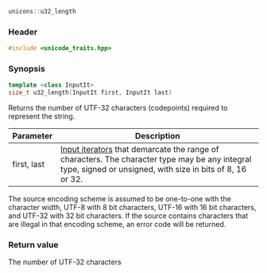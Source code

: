 ```c++
unicons::u32_length
```

### Header

```c++
#include <unicode_traits.hpp>
```

### Synopsis
```c++
template <class InputIt>
size_t u32_length(InputIt first, InputIt last) 
```

Returns the number of UTF-32 characters (codepoints) required to represent the string.

Parameter   |Description
------------|------------------------------
first, last | [Input iterators](http://en.cppreference.com/w/cpp/concept/InputIterator) that demarcate the range of characters. The character type may be any integral type, signed or unsigned, with size in bits of 8, 16 or 32. 

The source encoding scheme is assumed to be one-to-one with the character width, UTF-8 with 8 bit characters, UTF-16 with 16 bit characters, and UTF-32 with 32 bit characters. If the source contains characters that are illegal in that encoding scheme, an error code will be returned.

### Return value

The number of UTF-32 characters
